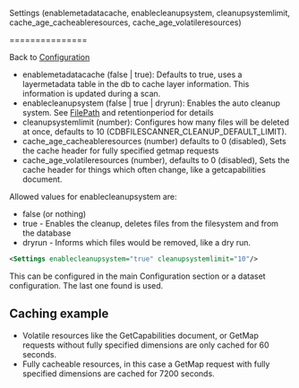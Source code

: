 Settings (enablemetadatacache, enablecleanupsystem, cleanupsystemlimit, cache_age_cacheableresources, cache_age_volatileresources)

===============

Back to [Configuration](./Configuration.md)


- enablemetadatacache (false | true): Defaults to true, uses a layermetadata table in the db to cache layer information. This information is updated during a scan.
- enablecleanupsystem (false | true | dryrun): Enables the auto cleanup system. See [FilePath](./FilePath.md) and retentionperiod for details
- cleanupsystemlimit (number): Configures how many files will be deleted at once, defaults to 10 (CDBFILESCANNER_CLEANUP_DEFAULT_LIMIT).
- cache_age_cacheableresources (number) defaults to 0 (disabled), Sets the cache header for fully specified getmap requests
- cache_age_volatileresources (number), defaults to 0 (disabled), Sets the cache header for things which often change, like a getcapabilities document.

Allowed values for enablecleanupsystem are:
- false (or nothing)
- true - Enables the cleanup, deletes files from the filesystem and from the database
- dryrun - Informs which files would be removed, like a dry run.



```xml
<Settings enablecleanupsystem="true" cleanupsystemlimit="10"/>
```

This can be configured in the main Configuration section or a dataset
configuration. The last one found is used.

## Caching example


<Settings cache_age_volatileresources="60" cache_age_cacheableresources="7200"/>

- Volatile resources like the GetCapabilities document, or GetMap requests without fully specified dimensions are only cached for 60 seconds.
- Fully cacheable resources, in this case a GetMap request with fully specified dimensions are cached for 7200 seconds.